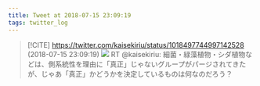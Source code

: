 ```yaml
---
title: Tweet at 2018-07-15 23:09:19
tags: twitter_log
---
```


> [!CITE] https://twitter.com/kaisekiriu/status/1018497744997142528 (2018-07-15 23:09:19)
> ![](https://twitter.com/kaisekiriu/status/1018497744997142528)
> RT @kaisekiriu: 細菌・緑藻植物・シダ植物などは、側系統性を理由に「真正」じゃないグループがパージされてきたが、じゃあ「真正」かどうかを決定しているものは何なのだろう？
